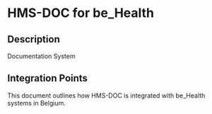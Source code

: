 # HMS-DOC for be_Health

## Description

Documentation System

## Integration Points

This document outlines how HMS-DOC is integrated with be_Health systems in Belgium.
